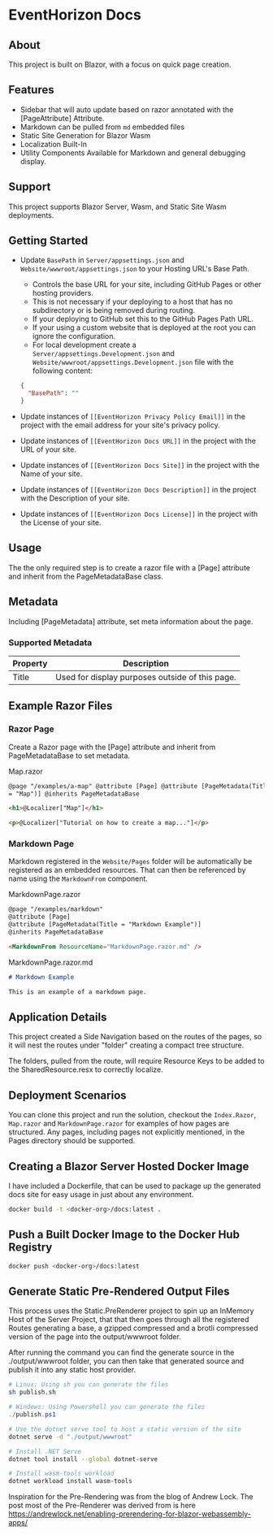 # EventHorizon Docs

## About

This project is built on Blazor, with a focus on quick page creation.

## Features

- Sidebar that will auto update based on razor annotated with the [PageAttribute] Attribute.
- Markdown can be pulled from `md` embedded files
- Static Site Generation for Blazor Wasm
- Localization Built-In
- Utility Components Available for Markdown and general debugging display.

## Support

This project supports Blazor Server, Wasm, and Static Site Wasm deployments.

## Getting Started

- Update `BasePath` in `Server/appsettings.json` and `Website/wwwroot/appsettings.json` to your Hosting URL's Base Path.
  - Controls the base URL for your site, including GitHub Pages or other hosting providers.
  - This is not necessary if your deploying to a host that has no subdirectory or is being removed during routing.
  - If your deploying to GitHub set this to the GitHub Pages Path URL.
  - If your using a custom website that is deployed at the root you can ignore the configuration.
  - For local development create a `Server/appsettings.Development.json` and `Website/wwwroot/appsettings.Development.json` file with the following content:

  ```json
  {
    "BasePath": ""
  }
  ```

- Update instances of `[[EventHorizon Privacy Policy Email]]` in the project with the email address for your site's privacy policy.
- Update instances of `[[EventHorizon Docs URL]]` in the project with the URL of your site.
- Update instances of `[[EventHorizon Docs Site]]` in the project with the Name of your site.
- Update instances of `[[EventHorizon Docs Description]]` in the project with the Description of your site.
- Update instances of `[[EventHorizon Docs License]]` in the project with the License of your site.

## Usage

The the only required step is to create a razor file with a [Page] attribute and inherit from the PageMetadataBase class.

## Metadata

Including [PageMetadata] attribute, set meta information about the page.

### Supported Metadata

| Property | Description                                     |
| -------- | ----------------------------------------------- |
| Title    | Used for display purposes outside of this page. |

## Example Razor Files

### Razor Page

Create a Razor page with the [Page] attribute and inherit from PageMetadataBase to set metadata.

Map.razor

```html
@page "/examples/a-map" @attribute [Page] @attribute [PageMetadata(Title
= "Map")] @inherits PageMetadataBase

<h1>@Localizer["Map"]</h1>

<p>@Localizer["Tutorial on how to create a map..."]</p>
```

### Markdown Page

Markdown registered in the `Website/Pages` folder will be automatically be registered as an embedded resources. That can then be referenced by name using the `MarkdownFrom` component.

MarkdownPage.razor

```html
@page "/examples/markdown"
@attribute [Page]
@attribute [PageMetadata(Title = "Markdown Example")]
@inherits PageMetadataBase

<MarkdownFrom ResourceName="MarkdownPage.razor.md" />

```

MarkdownPage.razor.md

```md
# Markdown Example

This is an example of a markdown page.

```

## Application Details

This project created a Side Navigation based on the routes of the pages, so it will nest the routes under "folder" creating a compact tree structure.

The folders, pulled from the route, will require Resource Keys to be added to the SharedResource.resx to correctly localize.

## Deployment Scenarios

You can clone this project and run the solution, checkout the `Index.Razor`, `Map.razor` and `MarkdownPage.razor` for examples of how pages are structured. Any pages, including pages not explicitly mentioned, in the Pages directory should be supported.

## Creating a Blazor Server Hosted Docker Image

I have included a Dockerfile, that can be used to package up the generated docs site for easy usage in just about any environment.

```bash
docker build -t <docker-org>/docs:latest .
```

## Push a Built Docker Image to the Docker Hub Registry

```bash
docker push <docker-org>/docs:latest
```

## Generate Static Pre-Rendered Output Files

This process uses the Static.PreRenderer project to spin up an InMemory Host of the Server Project, that that then goes through all the registered Routes generating a base, a gzipped compressed and a brotli compressed version of the page into the output/wwwroot folder.

After running the command you can find the generate source in the ./output/wwwroot folder, you can then take that generated source and publish it into any static host provider.

```bash
# Linux: Using sh you can generate the files
sh publish.sh
```

```powershell
# Windows: Using Powershell you can generate the files
./publish.ps1
```

```bash
# Use the dotnet serve tool to host a static version of the site
dotnet serve -d "./output/wwwroot"
```

```bash
# Install .NET Serve
dotnet tool install --global dotnet-serve

# Install wasm-tools workload
dotnet workload install wasm-tools
```

Inspiration for the Pre-Rendering was from the blog of Andrew Lock. The post most of the Pre-Renderer was derived from is here <https://andrewlock.net/enabling-prerendering-for-blazor-webassembly-apps/>
